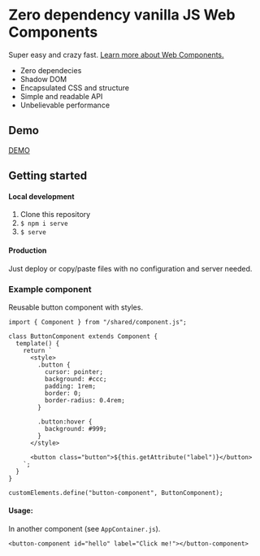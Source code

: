 # Zero dependency vanilla JS Web Components

Super easy and crazy fast.
[Learn more about Web Components.](https://developer.mozilla.org/en-US/docs/Web/Web_Components)

- Zero dependecies
- Shadow DOM
- Encapsulated CSS and structure
- Simple and readable API
- Unbelievable performance

## Demo

[DEMO](https://michaljach.github.io/micro-web-components/)

## Getting started

#### Local development

1. Clone this repository
2. `$ npm i serve`
3. `$ serve`

#### Production

Just deploy or copy/paste files with no configuration and server needed.

### Example component

Reusable button component with styles.

```
import { Component } from "/shared/component.js";

class ButtonComponent extends Component {
  template() {
    return `
      <style>
        .button {
          cursor: pointer;
          background: #ccc;
          padding: 1rem;
          border: 0;
          border-radius: 0.4rem;
        }

        .button:hover {
          background: #999;
        }
      </style>

      <button class="button">${this.getAttribute("label")}</button>
    `;
  }
}

customElements.define("button-component", ButtonComponent);

```

#### Usage:

In another component (see `AppContainer.js`).

```
<button-component id="hello" label="Click me!"></button-component>
```
